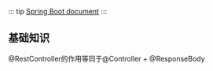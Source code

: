 ::: tip
[Spring Boot document](https://spring.io/projects/spring-boot)
::: 



## 基础知识

@RestController的作用等同于@Controller + @ResponseBody